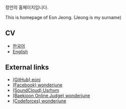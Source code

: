 정언의 홈페이지입니다.

This is homepage of Eon Jeong. (Jeong is my surname)

## CV

* [한국어](/cv/ko-kr/)
* [English](/cv/en-us/)

## External links

* [(GitHub) eonj](<https://github.com/eonj>)
* [(Facebook) wonderjune](<https://www.facebook.com/wonderjune>)
* [(SoundCloud) Usrhym](<https://soundcloud.com/usrhym>)
* [(Baekjoon Online Judge) wonderjune](<https://www.acmicpc.net/user/wonderjune>)
* [(Codeforces) wonderjune](<https://codeforces.com/profile/wonderjune>)


